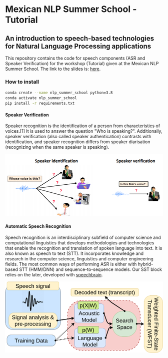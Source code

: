 # Mexican NLP Summer School - Tutorial

## An introduction to speech-based technologies for Natural Language Processing applications

This repository contains the code for speech components (ASR and Speaker Verification) for the workshop (Tutorial) given at the Mexican NLP Summer School. The link to the slides is: [here](https://docs.google.com/presentation/d/1bXqvxy0KQnI3AhsncHj_26p1WdE-UKErplUBJ5BBANI/edit?usp=sharing).

### How to install

```bash
conda create --name nlp_summer_school python=3.8
conda activate nlp_summer_school
pip install -r requirements.txt
```

#### Speaker Verification

Speaker recognition is the identification of a person from characteristics of voices.[1] It is used to answer the question "Who is speaking?". Additionally, speaker verification (also called speaker authentication) contrasts with identification, and speaker recognition differs from speaker diarisation (recognizing when the same speaker is speaking).

![](pictures/speaker_verification.png)

#### Automatic Speech Recognition

Speech recognition is an interdisciplinary subfield of computer science and computational linguistics that develops methodologies and technologies that enable the recognition and translation of spoken language into text. It is also known as speech to text (STT). It incorporates knowledge and research in the computer science, linguistics and computer engineering fields. The most common ways of performing ASR is either with hybrid-based STT (HMM/DNN) and sequence-to-sequence models. Our SST block relies on the later, developed with [speechbrain](https://github.com/speechbrain/speechbrain).

![](pictures/ASRComponents.png)
